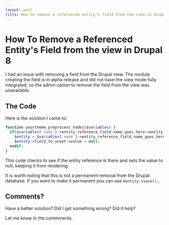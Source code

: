 ```yaml
---
layout: post
title: How to remove a referenced entity's field from the view in Drupal 8
---
```


# How To Remove a Referenced Entity's Field from the view in Drupal 8

I had an issue with removing a field from the Drupal view. The module creating the field is in alpha release and did not have the view mode fully integrated, so the admin option to remove the field from the view was unavailable.

## The Code

Here is the solution I came to:

```php
function yourtheme_preprocess_node(&$variables) {
  if($variables['node']->entity_reference_field_name_goes_here->entity):
    $entity = $variables['node']->entity_reference_field_name_goes_here->entity;
    $entity->field_to_unset->value = null;
  endif;
}
```
This code checks to see if the entity reference is there and sets the value to null, keeping it from rendering.

It is worth noting that this is not a permanent removal from the Drupal database. If you want to make it permanent you can use `$entity->save();`.

## Comments?

Have a better solution? Did I get something wrong? Did it help?

Let me know in the commments.
